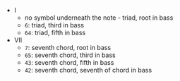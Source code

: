 - I
  - no symbol underneath the note - triad, root in bass
  - `6`: triad, third in bass
  - `64`: triad, fifth in bass
- VII
  - `7`: seventh chord, root in bass
  - `65`: seventh chord, third in bass
  - `43`: seventh chord, fifth in bass
  - `42`: seventh chord, seventh of chord in bass
